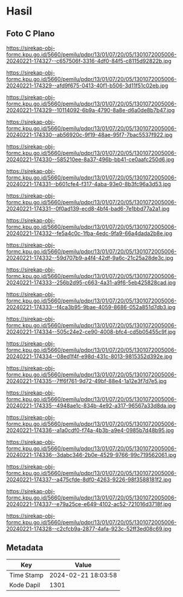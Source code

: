 # Hasil

## Foto C Plano

https://sirekap-obj-formc.kpu.go.id/5660/pemilu/pdpr/13/01/07/20/05/1301072005006-20240221-174327--c657506f-3316-4df0-84f5-c8115d92822b.jpg

https://sirekap-obj-formc.kpu.go.id/5660/pemilu/pdpr/13/01/07/20/05/1301072005006-20240221-174329--afd9f675-0413-40f1-b506-3d11f51c02eb.jpg

https://sirekap-obj-formc.kpu.go.id/5660/pemilu/pdpr/13/01/07/20/05/1301072005006-20240221-174329--10114092-6b9a-4790-8a8e-d6a0de8b7b47.jpg

https://sirekap-obj-formc.kpu.go.id/5660/pemilu/pdpr/13/01/07/20/05/1301072005006-20240221-174330--ab56920c-9f19-48ae-95f7-7bac5537f922.jpg

https://sirekap-obj-formc.kpu.go.id/5660/pemilu/pdpr/13/01/07/20/05/1301072005006-20240221-174330--585210ee-8a37-496b-bb41-ce0aafc250d6.jpg

https://sirekap-obj-formc.kpu.go.id/5660/pemilu/pdpr/13/01/07/20/05/1301072005006-20240221-174331--b601cfe4-f317-4aba-93e0-8b3fc96a3d53.jpg

https://sirekap-obj-formc.kpu.go.id/5660/pemilu/pdpr/13/01/07/20/05/1301072005006-20240221-174331--0f0ad139-ecd8-4bf4-bad6-7e1bbd77a2a1.jpg

https://sirekap-obj-formc.kpu.go.id/5660/pemilu/pdpr/13/01/07/20/05/1301072005006-20240221-174332--fe5a4c0c-1fba-4edc-9fa9-66a4dada2b8e.jpg

https://sirekap-obj-formc.kpu.go.id/5660/pemilu/pdpr/13/01/07/20/05/1301072005006-20240221-174332--59d707b9-a4f4-42df-9a6c-21c25a28de3c.jpg

https://sirekap-obj-formc.kpu.go.id/5660/pemilu/pdpr/13/01/07/20/05/1301072005006-20240221-174333--256b2d95-c663-4a31-a9f6-5eb425828cad.jpg

https://sirekap-obj-formc.kpu.go.id/5660/pemilu/pdpr/13/01/07/20/05/1301072005006-20240221-174333--f4ca3b95-9bae-4059-8686-052a851d7db3.jpg

https://sirekap-obj-formc.kpu.go.id/5660/pemilu/pdpr/13/01/07/20/05/1301072005006-20240221-174334--505c24e2-ce90-4008-bfc4-cd5b05455c9f.jpg

https://sirekap-obj-formc.kpu.go.id/5660/pemilu/pdpr/13/01/07/20/05/1301072005006-20240221-174334--08ed1f4f-e98d-431c-8013-9815352d392e.jpg

https://sirekap-obj-formc.kpu.go.id/5660/pemilu/pdpr/13/01/07/20/05/1301072005006-20240221-174335--7ff6f761-9d72-49bf-88e4-1a12e3f7d7e5.jpg

https://sirekap-obj-formc.kpu.go.id/5660/pemilu/pdpr/13/01/07/20/05/1301072005006-20240221-174335--4948ae1c-834b-4e92-a317-96567a33d8da.jpg

https://sirekap-obj-formc.kpu.go.id/5660/pemilu/pdpr/13/01/07/20/05/1301072005006-20240221-174336--a1a0cdf0-f74a-4b3b-a9e4-0985b7d48b95.jpg

https://sirekap-obj-formc.kpu.go.id/5660/pemilu/pdpr/13/01/07/20/05/1301072005006-20240221-174336--3dabc346-2b0e-4529-9766-99c719562061.jpg

https://sirekap-obj-formc.kpu.go.id/5660/pemilu/pdpr/13/01/07/20/05/1301072005006-20240221-174337--a475cfde-8df0-4263-9226-98f3588181f2.jpg

https://sirekap-obj-formc.kpu.go.id/5660/pemilu/pdpr/13/01/07/20/05/1301072005006-20240221-174337--e79a25ce-e649-4102-ac52-721016d3718f.jpg

https://sirekap-obj-formc.kpu.go.id/5660/pemilu/pdpr/13/01/07/20/05/1301072005006-20240221-174328--c2cfcb9a-2877-4afa-923c-52ff3ed08c69.jpg


## Metadata

| Key        | Value               |
| ---------- | ------------------- |
| Time Stamp | 2024-02-21 18:03:58 |
| Kode Dapil | 1301                |



